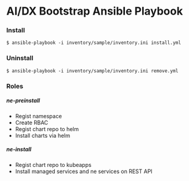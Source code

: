# AI/DX Bootstrap Ansible Playbook

### Install
```shell script
$ ansible-playbook -i inventory/sample/inventory.ini install.yml
```

### Uninstall
```shell script
$ ansible-playbook -i inventory/sample/inventory.ini remove.yml
```

### Roles

##### ne-preinstall
- Regist namespace
- Create RBAC
- Regist chart repo to helm
- Install charts via helm

##### ne-install
- Regist chart repo to kubeapps
- Install managed services and ne services on REST API

